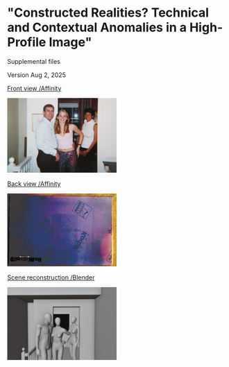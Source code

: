 # "Constructed Realities? Technical and Contextual Anomalies in a High-Profile Image"
Supplemental files

Version Aug 2, 2025

[Front view /Affinity](https://github.com/under-score/little_prince/blob/main/NINTCHDBPICT000141368077.afphoto)

<img src="https://github.com/under-score/little_prince/blob/main/NINTCHDBPICT000141368077.jpg" style="width:50%; max-width:300px;">

[Back view /Affinity](https://github.com/under-score/little_prince/blob/main/www67074273-11687313-image-a-5_1674927508384.afphoto)

<img src="https://github.com/under-score/little_prince/blob/main/www67074273-11687313-image-a-5_1674927508384.jpg" style="width:50%; max-width:300px;">

[Scene reconstruction /Blender](https://www.blender.org/](https://github.com/under-score/little_prince/blob/main/Scene%20recreation%20F.blend))

<img src="https://github.com/under-score/little_prince/blob/main/Scene%20recreation%20F.jpg" style="width:50%; max-width:300px;">
